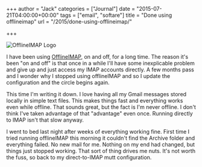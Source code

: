 +++
author = "Jack"
categories = ["Journal"]
date = "2015-07-21T04:00:00+00:00"
tags = ["email", "softare"]
title = "Done using offlineimap"
url = "/2015/done-using-offlineimap/"

+++

![OfflineIMAP Logo](/img/2015/07/OfflineIMAP_logo.png)

I have been using [OfflineIMAP][1], on and off, for a long time. The reason it's been "on and off" is that once in a while I'll have some inexplicable problem and give up and just access my IMAP accounts directly. A few months pass and I wonder why I stopped using offlineIMAP and so I update the configuration and the circle begins again.


This time I'm writing it down. I love having all my Gmail messages stored locally in simple text files. This makes things fast and everything works even while offline. That sounds great, but the fact is I'm never offline. I don't think I've taken advantage of that "advantage" even once. Running directly to IMAP isn't that slow anyway.

I went to bed last night after weeks of everything working fine. First time I tried running offlineIMAP this morning it couldn't find the Archive folder and everything failed. No new mail for me. Nothing on my end had changed, but things just stopped working. That sort of thing drives me nuts. It's not worth the fuss, so back to my direct-to-IMAP mutt configuration.

 [1]: http://offlineimap.org/
